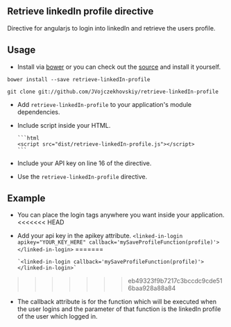 ## Retrieve linkedIn profile directive

Directive for angularjs to login into linkedIn and retrieve the users profile.

## Usage

* Install via [bower](http://bower.io/) or you can check out the [source](https://github.com/JVojczekhovskiy/retrieve-linkedIn-profile) and install it yourself.

 `bower install --save retrieve-linkedIn-profile`

 `git clone git://github.com/JVojczekhovskiy/retrieve-linkedIn-profile`

* Add `retrieve-linkedIn-profile` to your application's module dependencies.
* Include script inside your HTML.

      ```html
      <script src="dist/retrieve-linkedIn-profile.js"></script>
      ```
* Include your API key on line 16 of the directive.
* Use the `retrieve-linkedIn-profile` directive.

## Example

* You can place the login tags anywhere you want inside your application.
<<<<<<< HEAD
* Add your api key in the apikey attribute.
      `<linked-in-login apikey="YOUR_KEY_HERE" callback='mySaveProfileFunction(profile)'></linked-in-login>`
=======

      `<linked-in-login callback='mySaveProfileFunction(profile)'></linked-in-login>`
>>>>>>> eb49323f9b7217c3bccdc9cde516baa928a88a84
* The callback attribute is for the function which will be executed when the user logins and the parameter of that function is the linkedIn profile of the user which logged in.

